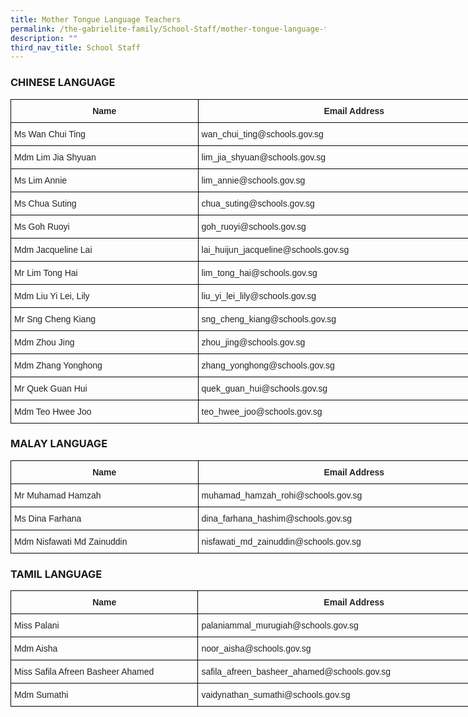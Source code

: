 ```yaml
---
title: Mother Tongue Language Teachers
permalink: /the-gabrielite-family/School-Staff/mother-tongue-language-teachers/
description: ""
third_nav_title: School Staff
---
```

### CHINESE LANGUAGE

<style type="text/css">
.tg  {border-collapse:collapse;border-spacing:0;margin:0px auto;}
.tg td{border-color:black;border-style:solid;border-width:1px;font-family:Arial, sans-serif;font-size:14px;
  overflow:hidden;padding:10px 5px;word-break:normal;}
.tg th{border-color:black;border-style:solid;border-width:1px;font-family:Arial, sans-serif;font-size:14px;
  font-weight:normal;overflow:hidden;padding:10px 5px;word-break:normal;}
.tg .tg-7bcz{color:#232323;font-weight:bold;text-align:center;vertical-align:top}
.tg .tg-bjk0{color:#232323;text-align:left;vertical-align:middle}
</style>
<table class="tg" style="undefined;table-layout: fixed; width: 800px">
<colgroup>
<col style="width: 300px">
<col style="width: 500px">
</colgroup>
<tbody>
  <tr>
    <td class="tg-7bcz">Name</td>
    <td class="tg-7bcz">Email Address</td>
  </tr>
  <tr>
    <td class="tg-bjk0">Ms Wan Chui Ting </td>
    <td class="tg-bjk0">wan_chui_ting@schools.gov.sg </td>
  </tr>
  <tr>
    <td class="tg-bjk0">Mdm Lim Jia Shyuan </td>
    <td class="tg-bjk0">lim_jia_shyuan@schools.gov.sg    </td>
  </tr>
  <tr>
    <td class="tg-bjk0">Ms Lim Annie </td>
    <td class="tg-bjk0">lim_annie@schools.gov.sg </td>
  </tr>
  <tr>
    <td class="tg-bjk0">Ms Chua Suting</td>
    <td class="tg-bjk0">chua_suting@schools.gov.sg        </td>
  </tr>
  <tr>
    <td class="tg-bjk0">Ms Goh Ruoyi</td>
    <td class="tg-bjk0">goh_ruoyi@schools.gov.sg     </td>
  </tr>
  <tr>
    <td class="tg-bjk0">Mdm Jacqueline Lai</td>
    <td class="tg-bjk0">lai_huijun_jacqueline@schools.gov.sg     </td>
  </tr>
  <tr>
    <td class="tg-bjk0">Mr Lim Tong Hai</td>
    <td class="tg-bjk0">lim_tong_hai@schools.gov.sg     </td>
  </tr>
  <tr>
    <td class="tg-bjk0">Mdm Liu Yi Lei, Lily</td>
    <td class="tg-bjk0">liu_yi_lei_lily@schools.gov.sg     </td>
  </tr>
  <tr>
    <td class="tg-bjk0">Mr Sng Cheng Kiang</td>
    <td class="tg-bjk0">sng_cheng_kiang@schools.gov.sg     </td>
  </tr>
  <tr>
    <td class="tg-bjk0">Mdm Zhou Jing</td>
    <td class="tg-bjk0">zhou_jing@schools.gov.sg     </td>
  </tr>
  <tr>
    <td class="tg-bjk0">Mdm Zhang Yonghong</td>
    <td class="tg-bjk0">zhang_yonghong@schools.gov.sg </td>
  </tr>
  <tr>
    <td class="tg-bjk0">Mr Quek Guan Hui</td>
    <td class="tg-bjk0">quek_guan_hui@schools.gov.sg </td>
  </tr>
  <tr>
    <td class="tg-bjk0">Mdm Teo Hwee Joo </td>
    <td class="tg-bjk0">teo_hwee_joo@schools.gov.sg </td>
  </tr>
</tbody>
</table>

### MALAY LANGUAGE

<style type="text/css">
.tg  {border-collapse:collapse;border-spacing:0;margin:0px auto;}
.tg td{border-color:black;border-style:solid;border-width:1px;font-family:Arial, sans-serif;font-size:14px;
  overflow:hidden;padding:10px 5px;word-break:normal;}
.tg th{border-color:black;border-style:solid;border-width:1px;font-family:Arial, sans-serif;font-size:14px;
  font-weight:normal;overflow:hidden;padding:10px 5px;word-break:normal;}
.tg .tg-7bcz{color:#232323;font-weight:bold;text-align:center;vertical-align:top}
.tg .tg-g1uo{color:#232323;text-align:left;vertical-align:top}
.tg .tg-bjk0{color:#232323;text-align:left;vertical-align:middle}
</style>
<table class="tg" style="undefined;table-layout: fixed; width: 800px">
<colgroup>
<col style="width: 300px">
<col style="width: 500px">
</colgroup>
<tbody>
  <tr>
    <td class="tg-7bcz">Name</td>
    <td class="tg-7bcz">Email Address</td>
  </tr>
  <tr>
    <td class="tg-g1uo">Mr Muhamad Hamzah</td>
    <td class="tg-g1uo">muhamad_hamzah_rohi@schools.gov.sg     </td>
  </tr>
  <tr>
    <td class="tg-g1uo">Ms Dina Farhana</td>
    <td class="tg-g1uo">dina_farhana_hashim@schools.gov.sg     </td>
  </tr>
  <tr>
    <td class="tg-bjk0">Mdm Nisfawati Md Zainuddin  </td>
    <td class="tg-bjk0">nisfawati_md_zainuddin@schools.gov.sg   </td>
  </tr>
</tbody>
</table>

### TAMIL LANGUAGE

<style type="text/css">
.tg  {border-collapse:collapse;border-spacing:0;margin:0px auto;}
.tg td{border-color:black;border-style:solid;border-width:1px;font-family:Arial, sans-serif;font-size:14px;
  overflow:hidden;padding:10px 5px;word-break:normal;}
.tg th{border-color:black;border-style:solid;border-width:1px;font-family:Arial, sans-serif;font-size:14px;
  font-weight:normal;overflow:hidden;padding:10px 5px;word-break:normal;}
.tg .tg-7bcz{color:#232323;font-weight:bold;text-align:center;vertical-align:top}
.tg .tg-bjk0{color:#232323;text-align:left;vertical-align:middle}
</style>
<table class="tg" style="undefined;table-layout: fixed; width: 800px">
<colgroup>
<col style="width: 300px">
<col style="width: 500px">
</colgroup>
<tbody>
  <tr>
    <td class="tg-7bcz">Name</td>
    <td class="tg-7bcz">Email Address</td>
  </tr>
  <tr>
    <td class="tg-bjk0">Miss Palani</td>
    <td class="tg-bjk0">palaniammal_murugiah@schools.gov.sg     </td>
  </tr>
  <tr>
    <td class="tg-bjk0">Mdm Aisha</td>
    <td class="tg-bjk0">noor_aisha@schools.gov.sg     </td>
  </tr>
  <tr>
    <td class="tg-bjk0">Miss Safila Afreen Basheer Ahamed </td>
    <td class="tg-bjk0">safila_afreen_basheer_ahamed@schools.gov.sg </td>
  </tr>
  <tr>
    <td class="tg-bjk0">Mdm Sumathi </td>
    <td class="tg-bjk0">vaidynathan_sumathi@schools.gov.sg</td>
  </tr>
</tbody>
</table>